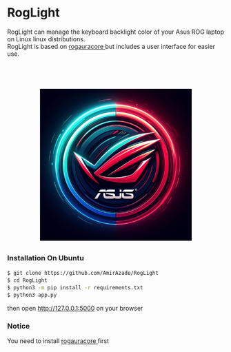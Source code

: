 # RogLight

RogLight can manage the keyboard backlight color of your Asus ROG laptop on Linux linux distributions.
<br>
RogLight is based on <a target = "_blank" href = "https://github.com/wroberts/rogauracore"> rogauracore </a> but includes a user interface for easier use.

<h1 align="center">
  <br>
  <img style = "width:70%;" src=".imgs/roglight.jpeg" alt="RogLight">
</h1>

### Installation On Ubuntu

```bash
$ git clone https://github.com/AmirAzade/RogLight
$ cd RogLight
$ python3 -m pip install -r requirements.txt
$ python3 app.py
```
then open http://127.0.0.1:5000 on your browser

### Notice
You need to install <a target = "_blank" href = "https://github.com/wroberts/rogauracore"> rogauracore </a> first
